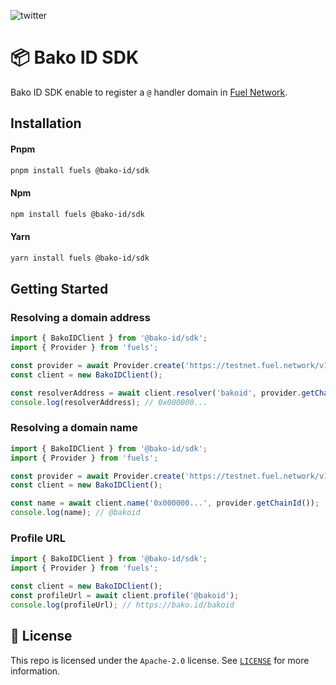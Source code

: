 ![twitter](https://img.shields.io/twitter/follow/bakoidentity?style=social)

# 📦 Bako ID SDK

Bako ID SDK enable to register a `@` handler domain in [Fuel Network](https://www.fuel.network/).

## Installation

#### Pnpm
```bash
pnpm install fuels @bako-id/sdk
```

#### Npm
```bash
npm install fuels @bako-id/sdk
```

#### Yarn
```bash
yarn install fuels @bako-id/sdk
```

## Getting Started

### Resolving a domain address

```ts
import { BakoIDClient } from '@bako-id/sdk';
import { Provider } from 'fuels';

const provider = await Provider.create('https://testnet.fuel.network/v1/graphql');
const client = new BakoIDClient();

const resolverAddress = await client.resolver('bakoid', provider.getChainId()); 
console.log(resolverAddress); // 0x000000...
```

### Resolving a domain name

```ts
import { BakoIDClient } from '@bako-id/sdk';
import { Provider } from 'fuels';

const provider = await Provider.create('https://testnet.fuel.network/v1/graphql');
const client = new BakoIDClient();

const name = await client.name('0x000000...', provider.getChainId()); 
console.log(name); // @bakoid
```

### Profile URL

```ts
import { BakoIDClient } from '@bako-id/sdk';
import { Provider } from 'fuels';

const client = new BakoIDClient();
const profileUrl = await client.profile('@bakoid'); 
console.log(profileUrl); // https://bako.id/bakoid
```

## 📜 License

This repo is licensed under the `Apache-2.0` license. See [`LICENSE`](./LICENSE) for more information.
